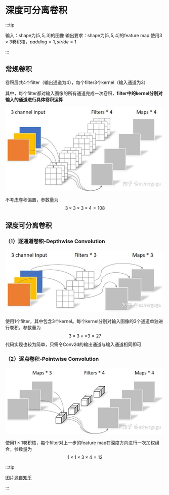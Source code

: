 # 深度可分离卷积

:::tip

输入：shape为$[5, 5, 3]$的图像
输出要求：shape为$[5, 5, 4]$的feature map
使用$3 \times 3$卷积核，$padding=1, stride=1$

:::

## 常规卷积

卷积层共4个filter（输出通道为4），每个filter3个kernel（输入通道为3）

其中，每个filter都对输入图像的所有通道完成一次卷积，**filter中的kernel分别对输入的通道进行具体卷积运算**

![img](https://raw.githubusercontent.com/bonjour-npy/Image-Hosting-Service/main/windows_typora/v2-617b082492f5c1c31bde1c6e2d994bc0_r.jpg)

不考虑卷积偏置，参数量为
$$
3 \times 3 \times 3 \times 4 = 108 \tag{1}
$$

## 深度可分离卷积

### （1）逐通道卷积-Depthwise Convolution

![img](https://raw.githubusercontent.com/bonjour-npy/Image-Hosting-Service/main/windows_typora/v2-a20824492e3e8778a959ca3731dfeea3_r.jpg)

使用1个filter，其中包含3个kernel。每个kernel分别对输入图像的3个通道单独进行卷积，参数量为
$$
3 \times 3 \times \times 3 = 27 \tag{2}
$$
代码实现也较为简单，只需令Conv2d的输出通道与输入通道相同即可

### （2）逐点卷积-Pointwise Convolution

![img](https://raw.githubusercontent.com/bonjour-npy/Image-Hosting-Service/main/windows_typora/v2-2cdae9b3ad2f1d07e2c738331dac6d8b_r.jpg)

使用$1 \times 1$卷积核，每个filter对上一步的feature map在深度方向进行一次加权组合，参数量为
$$
1 \times 1 \times 3 \times 4 = 12 \tag{3}
$$


:::tip

图片源自[知乎](https://zhuanlan.zhihu.com/p/92134485)

:::

